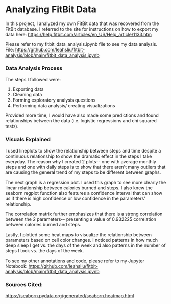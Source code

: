 # Analyzing FitBit Data
In this project, I analyzed my own FitBit data that was recovered from the FitBit database. I referred to the site for instructions on how to export my data here: https://help.fitbit.com/articles/en_US/Help_article/1133.htm

Please refer to my fitbit_data_analysis.ipynb file to see my data analysis.
File: https://github.com/leahsliu/fitbit-analysis/blob/main/fitbit_data_analysis.ipynb

### Data Analysis Process
The steps I followed were:
1. Exporting data
2. Cleaning data
3. Forming exploratory analysis questions
4. Performing data analysis/ creating visualizations

Provided more time, I would have also made some predictions and found relationships between the data (i.e. logistic regressions and chi squared tests).

### Visuals Explained
I used lineplots to show the relationship between steps and time despite a continuous relationship to show the dramatic effect in the steps I take everyday. The reason why I created 2 plots-- one with average monthly steps and one with daily steps is to show that there aren't many outliers that are causing the general trend of my steps to be different between graphs.

The next graph is a regression plot. I used this graph to see more clearly the linear relationship between calories burned and steps. I also knew the seaborn regplot function also features a confidence interval that can show us if there is high confidence or low confidence in the parameters' relationship.

The correlation matrix further emphasizes that there is a strong correlation between the 2 parameters-- presenting a value of 0.932225 correlation between calories burned and steps.

Lastly, I plotted some heat maps to visualize the relationship between parameters based on cell color changes. I noticed patterns in how much deep sleep I get vs. the days of the week and also patterns in the number of steps I took vs. the days of the week.

To see my other annotations and code, please refer to my Jupyter Notebook: https://github.com/leahsliu/fitbit-analysis/blob/main/fitbit_data_analysis.ipynb

### Sources Cited:
https://seaborn.pydata.org/generated/seaborn.heatmap.html